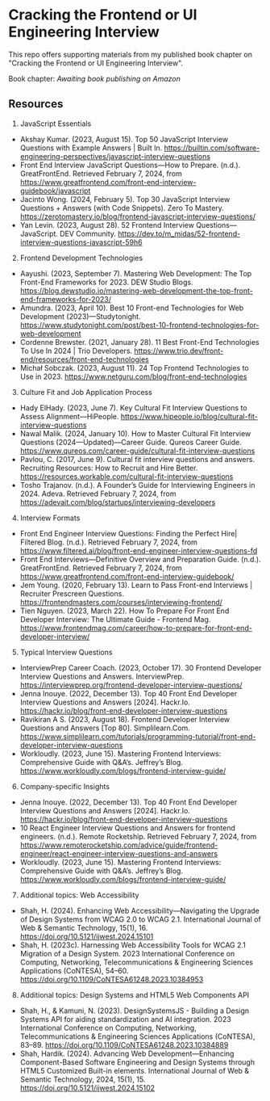 # Cracking the Frontend or UI Engineering Interview
This repo offers supporting materials from my published book chapter on "Cracking the Frontend or UI Engineering Interview". 

Book chapter: *Awaiting book publishing on Amazon*

## Resources
1. JavaScript Essentials
- Akshay Kumar. (2023, August 15). Top 50 JavaScript Interview Questions with Example Answers | Built In. https://builtin.com/software-engineering-perspectives/javascript-interview-questions
- Front End Interview JavaScript Questions—How to Prepare. (n.d.). GreatFrontEnd. Retrieved February 7, 2024, from https://www.greatfrontend.com/front-end-interview-guidebook/javascript
- Jacinto Wong. (2024, February 5). Top 30 JavaScript Interview Questions + Answers (with Code Snippets). Zero To Mastery. https://zerotomastery.io/blog/frontend-javascript-interview-questions/
- Yan Levin. (2023, August 28). 52 Frontend Interview Questions—JavaScript. DEV Community. https://dev.to/m_midas/52-frontend-interview-questions-javascript-59h6

2. Frontend Development Technologies
- Aayushi. (2023, September 7). Mastering Web Development: The Top Front-End Frameworks for 2023. DEW Studio Blogs. https://blog.dewstudio.io/mastering-web-development-the-top-front-end-frameworks-for-2023/
- Amundra. (2023, April 10). Best 10 Front-end Technologies for Web Development (2023)—Studytonight. https://www.studytonight.com/post/best-10-frontend-technologies-for-web-development
- Cordenne Brewster. (2021, January 28). 11 Best Front-End Technologies To Use In 2024 | Trio Developers. https://www.trio.dev/front-end/resources/front-end-technologies
- Michał Sobczak. (2023, August 11). 24 Top Frontend Technologies to Use in 2023. https://www.netguru.com/blog/front-end-technologies

3. Culture Fit and Job Application Process
- Hady ElHady. (2023, June 7). Key Cultural Fit Interview Questions to Assess Alignment—HiPeople. https://www.hipeople.io/blog/cultural-fit-interview-questions
- Nawal Malik. (2024, January 10). How to Master Cultural Fit Interview Questions (2024—Updated)—Career Guide. Qureos Career Guide. https://www.qureos.com/career-guide/cultural-fit-interview-questions
- Pavlou, C. (2017, June 9). Cultural fit interview questions and answers. Recruiting Resources: How to Recruit and Hire Better. https://resources.workable.com/cultural-fit-interview-questions
- Tosho Trajanov. (n.d.). A Founder’s Guide for Interviewing Engineers in 2024. Adeva. Retrieved February 7, 2024, from https://adevait.com/blog/startups/interviewing-developers

4. Interview Formats
- Front End Engineer Interview Questions: Finding the Perfect Hire| Filtered Blog. (n.d.). Retrieved February 7, 2024, from https://www.filtered.ai/blog/front-end-engineer-interview-questions-fd
- Front End Interviews—Definitive Overview and Preparation Guide. (n.d.). GreatFrontEnd. Retrieved February 7, 2024, from https://www.greatfrontend.com/front-end-interview-guidebook/
- Jem Young. (2020, February 13). Learn to Pass Front-end Interviews | Recruiter Prescreen Questions. https://frontendmasters.com/courses/interviewing-frontend/
- Tien Nguyen. (2023, March 22). How To Prepare For Front End Developer Interview: The Ultimate Guide - Frontend Mag. https://www.frontendmag.com/career/how-to-prepare-for-front-end-developer-interview/

5. Typical Interview Questions
- InterviewPrep Career Coach. (2023, October 17). 30 Frontend Developer Interview Questions and Answers. InterviewPrep. https://interviewprep.org/frontend-developer-interview-questions/
- Jenna Inouye. (2022, December 13). Top 40 Front End Developer Interview Questions and Answers [2024]. Hackr.Io. https://hackr.io/blog/front-end-developer-interview-questions
- Ravikiran A S. (2023, August 18). Frontend Developer Interview Questions and Answers [Top 80]. Simplilearn.Com. https://www.simplilearn.com/tutorials/programming-tutorial/front-end-developer-interview-questions
- Workloudly. (2023, June 15). Mastering Frontend Interviews: Comprehensive Guide with Q&A’s. Jeffrey’s Blog. https://www.workloudly.com/blogs/frontend-interview-guide/

6. Company-specific Insights
- Jenna Inouye. (2022, December 13). Top 40 Front End Developer Interview Questions and Answers [2024]. Hackr.Io. https://hackr.io/blog/front-end-developer-interview-questions
- 10 React Engineer Interview Questions and Answers for frontend engineers. (n.d.). Remote Rocketship. Retrieved February 7, 2024, from https://www.remoterocketship.com/advice/guide/frontend-engineer/react-engineer-interview-questions-and-answers
- Workloudly. (2023, June 15). Mastering Frontend Interviews: Comprehensive Guide with Q&A’s. Jeffrey’s Blog. https://www.workloudly.com/blogs/frontend-interview-guide/

7. Additional topics: Web Accessibility 
- Shah, H. (2024). Enhancing Web Accessibility—Navigating the Upgrade of Design Systems from WCAG 2.0 to WCAG 2.1. International Journal of Web & Semantic Technology, 15(1), 16. https://doi.org/10.5121/ijwest.2024.15101
- Shah, H. (2023c). Harnessing Web Accessibility Tools for WCAG 2.1 Migration of a Design System. 2023 International Conference on Computing, Networking, Telecommunications & Engineering Sciences Applications (CoNTESA), 54–60. https://doi.org/10.1109/CoNTESA61248.2023.10384953

8. Additional topics: Design Systems and HTML5 Web Components API
- Shah, H., & Kamuni, N. (2023). DesignSystemsJS - Building a Design Systems API for aiding standardization and AI integration. 2023 International Conference on Computing, Networking, Telecommunications & Engineering Sciences Applications (CoNTESA), 83–89. https://doi.org/10.1109/CoNTESA61248.2023.10384889
- Shah, Hardik. (2024). ‪Advancing Web Development—Enhancing Component-Based Software Engineering and Design Systems through HTML5 Customized Built-in elements‬. International Journal of Web & Semantic Technology, 2024‬, 15(1), 15. https://doi.org/10.5121/ijwest.2024.15102
